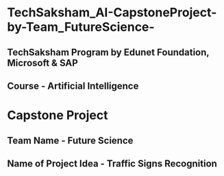 # TechSaksham_AI-CapstoneProject-by-Team_FutureScience-
## TechSaksham Program by Edunet Foundation, Microsoft & SAP
## Course - Artificial Intelligence
# Capstone Project 
## Team Name - Future Science
## Name of Project Idea - Traffic Signs Recognition
